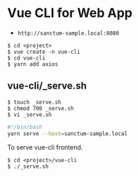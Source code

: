 # Vue CLI for Web App
- `http://sanctum-sample.local:8080`
```shell
$ cd <project>
$ vue create -n vue-cli
$ cd vue-cli
$ yarn add axios
```
## vue-cli/_serve.sh
```shell
$ touch _serve.sh
$ chmod 700 _serve.sh
$ vi _serve.sh
```
```bash
#!/bin/bash
yarn serve --host=sanctum-sample.local
```
To serve vue-cli frontend.
```shell
$ cd <project>/vue-cli
$ ./_serve.sh
```
